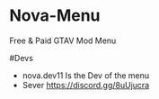 # Nova-Menu
Free &amp; Paid GTAV Mod Menu 


#Devs
- nova.dev11 Is the Dev of the menu
- Sever https://discord.gg/8uUjucra
